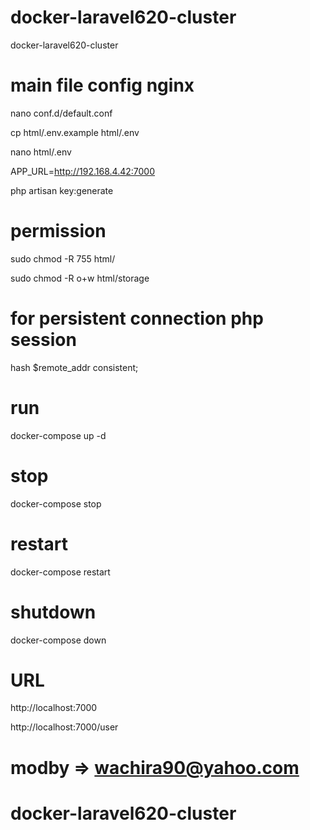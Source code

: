 # docker-laravel620-cluster
docker-laravel620-cluster

# main file config nginx

nano conf.d/default.conf

cp html/.env.example html/.env

nano html/.env

APP_URL=http://192.168.4.42:7000

php artisan key:generate

# permission

sudo chmod -R 755 html/

sudo chmod -R o+w html/storage

# for persistent connection php session

hash $remote_addr consistent; 

# run 
  docker-compose up -d

# stop 
  docker-compose stop 

# restart
  docker-compose restart

# shutdown
  docker-compose down

# URL
http://localhost:7000

http://localhost:7000/user

# modby => wachira90@yahoo.com

# docker-laravel620-cluster
